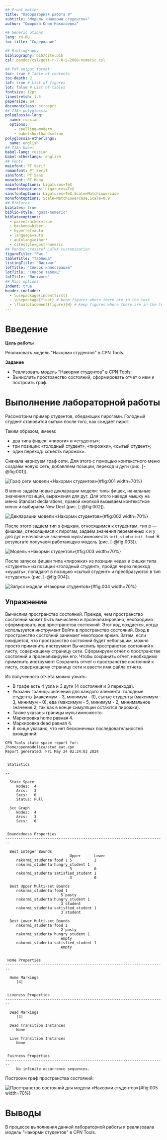```yaml
---
## Front matter
title: "Лабораторная работа 9"
subtitle: "Модель «Накорми студентов»"
author: "Оширова Юлия Николаевна"

## Generic otions
lang: ru-RU
toc-title: "Содержание"

## Bibliography
bibliography: bib/cite.bib
csl: pandoc/csl/gost-r-7-0-5-2008-numeric.csl

## Pdf output format
toc: true # Table of contents
toc-depth: 2
lof: true # List of figures
lot: false # List of tables
fontsize: 12pt
linestretch: 1.5
papersize: a4
documentclass: scrreprt
## I18n polyglossia
polyglossia-lang:
  name: russian
  options:
	- spelling=modern
	- babelshorthands=true
polyglossia-otherlangs:
  name: english
## I18n babel
babel-lang: russian
babel-otherlangs: english
## Fonts
mainfont: PT Serif
romanfont: PT Serif
sansfont: PT Sans
monofont: PT Mono
mainfontoptions: Ligatures=TeX
romanfontoptions: Ligatures=TeX
sansfontoptions: Ligatures=TeX,Scale=MatchLowercase
monofontoptions: Scale=MatchLowercase,Scale=0.9
## Biblatex
biblatex: true
biblio-style: "gost-numeric"
biblatexoptions:
  - parentracker=true
  - backend=biber
  - hyperref=auto
  - language=auto
  - autolang=other*
  - citestyle=gost-numeric
## Pandoc-crossref LaTeX customization
figureTitle: "Рис."
tableTitle: "Таблица"
listingTitle: "Листинг"
lofTitle: "Список иллюстраций"
lotTitle: "Список таблиц"
lolTitle: "Листинги"
## Misc options
indent: true
header-includes:
  - \usepackage{indentfirst}
  - \usepackage{float} # keep figures where there are in the text
  - \floatplacement{figure}{H} # keep figures where there are in the text
---
```


# Введение

**Цель работы**

Реализовать модель "Накорми студентов" в CPN Tools.

**Задание**

- Реализовать модель "Накорми студентов" в CPN Tools;
- Вычислить пространство состояний, сформировать отчет о нем и построить граф.

# Выполнение лабораторной работы

Рассмотрим пример студентов, обедающих пирогами. Голодный студент становится сытым после того, как съедает пирог.

Таким образом, имеем:
- два типа фишек: «пироги» и «студенты»;
- три позиции: «голодный студент», «пирожки», «сытый студент»;
- один переход: «съесть пирожок».

Сначала нарисуем граф сети. Для этого с помощью контекстного меню создаём новую
сеть, добавляем позиции, переход и дуги (рис. [-@fig:001]).

![Граф сети модели «Накорми студентов»](image/1.jpeg){#fig:001 width=70%}

В меню задаём новые декларации модели: типы фишек, начальные значения
позиций, выражения для дуг. Для этого наведя мышку на меню Standart declarations,
правой кнопкой вызываем контекстное меню и выбираем New Decl (рис. [-@fig:002]).

![Декларации модели «Накорми студентов»](image/2.jpeg){#fig:002 width=70%}

После этого задаем тип s фишкам, относящимся к студентам, тип p — фишкам,
относящимся к пирогам, задаём значения переменных x и y для дуг и начальные
значения мультимножеств `init_stud` и `init_food`. В результате получаем работающую модель (рис. [-@fig:003]).

![Модель «Накорми студентов»](image/3.jpeg){#fig:003 width=70%}

После запуска фишки типа «пирожки» из позиции «еда» и фишки типа «студенты» из позиции «голодный студент», пройдя через переход «кушать», попадают
в позицию «сытый студент» и преобразуются в тип «студенты» (рис. [-@fig:004]).

![Запуск модели «Накорми студентов»](image/4.jpeg){#fig:004 width=70%}

## Упражнение

Вычислим пространство состояний. Прежде, чем пространство состояний может быть вычислено и проанализировано, необходимо сформировать код пространства состояний. Этот код создается, когда используется инструмент Войти в пространство состояний. Вход в пространство состояний занимает некоторое время. Затем, если ожидается, что пространство состояний будет небольшим, можно просто применить инструмент Вычислить пространство состояний к листу, содержащему страницу сети. Сформируем отчёт о пространстве состояний и проанализируем его.  Чтобы сохранить отчет, необходимо применить инструмент Сохранить отчет о пространстве состояний к листу, содержащему страницу сети и ввести имя файла отчета.

Из полученного отчета можно узнать:

- В графе есть 4 узла и 3 дуги (4 состояния и 3 перехода).
- Указаны границы значений для каждого элемента: голодные студенты (максимум - 3, минимум - 0), сытые студенты (максимум - 3, минимум - 0), еда (максимум - 5, минимум - 2, минимальное значение 2, так как в конце симуляции остаются пирожки).
- Также указаны границы мультимножеств.
- Маркировка home равная 4.
- Маркировка dead равная 4.
- В конце указано, что нет бесконечных последовательностей вхождений.


```
CPN Tools state space report for:
/home/openmodelica/stud_eat.cpn
Report generated: Fri May 24 02:24:03 2024


 Statistics
------------------------------------------------------------------------

  State Space
     Nodes:  4
     Arcs:   3
     Secs:   0
     Status: Full

  Scc Graph
     Nodes:  4
     Arcs:   3
     Secs:   0


 Boundedness Properties
------------------------------------------------------------------------

  Best Integer Bounds
                             Upper      Lower
     nakormi_studenta'food 1 5          2
     nakormi_studenta'hungry_student 1
                             3          0
     nakormi_studenta'satisfied_student 1
                             3          0

  Best Upper Multi-set Bounds
     nakormi_studenta'food 1
                         5`pasty
     nakormi_studenta'hungry_student 1
                         3`student
     nakormi_studenta'satisfied_student 1
                         3`student

  Best Lower Multi-set Bounds
     nakormi_studenta'food 1
                         2`pasty
     nakormi_studenta'hungry_student 1
                         empty
     nakormi_studenta'satisfied_student 1
                         empty


 Home Properties
------------------------------------------------------------------------

  Home Markings
     [4]


 Liveness Properties
------------------------------------------------------------------------

  Dead Markings
     [4]

  Dead Transition Instances
     None

  Live Transition Instances
     None


 Fairness Properties
------------------------------------------------------------------------
     No infinite occurrence sequences.
```

Построим граф пространства состояний:

![ Пространство состояний для модели «Накорми студентов»](image/5.jpeg){#fig:005 width=70%}

# Выводы

В процессе выполнения данной лабораторной работы я реализовала модель "Накорми студентов" в CPN Tools.
